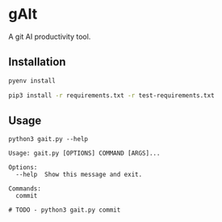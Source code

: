 # gAIt

A git AI productivity tool.

## Installation

```bash
pyenv install

pip3 install -r requirements.txt -r test-requirements.txt
```

## Usage

```commandline
python3 gait.py --help

Usage: gait.py [OPTIONS] COMMAND [ARGS]...

Options:
  --help  Show this message and exit.

Commands:
  commit

# TODO - python3 gait.py commit
```